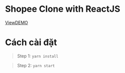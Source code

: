# Shopee Clone with ReactJS 
[ViewDEMO](https://my-shopeee.herokuapp.com/)

# Cách cài đặt
> Step 1: `yarn install`

> Step 2: `yarn start`
